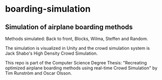 # boarding-simulation
## Simulation of airplane boarding methods
Methods simulated: Back to front, Blocks, Wilma, Steffen and Random.

The simulation is visualized in Unity and the crowd simulation system is Jack Shabo's High Density Crowd Simulation. 

This repo is part of the Computer Science Degree Thesis: "Recreating optimized airplane boarding methods using real-time Crowd Simulation" by Tim Runström and Oscar Olsson.